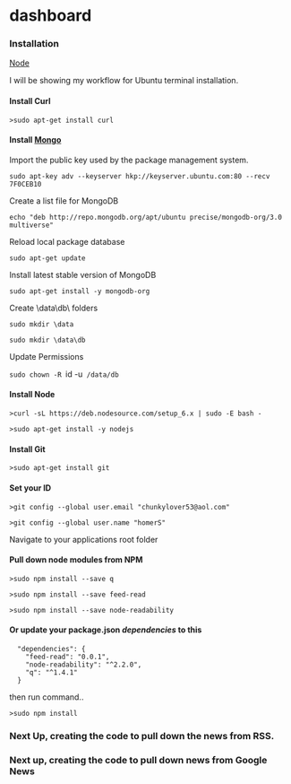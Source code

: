 # dashboard

### Installation

[Node](https://nodejs.org/en/download/package-manager/)

  I will be showing my workflow for Ubuntu terminal installation. 

#### Install Curl
`>sudo apt-get install curl`

#### Install [Mongo](https://docs.mongodb.com/v3.0/tutorial/install-mongodb-on-ubuntu/)

Import the public key used by the package management system.

`sudo apt-key adv --keyserver hkp://keyserver.ubuntu.com:80 --recv 7F0CEB10`

Create a list file for MongoDB

`echo "deb http://repo.mongodb.org/apt/ubuntu precise/mongodb-org/3.0 multiverse"`

Reload local package database

`sudo apt-get update`

Install latest stable version of MongoDB

`sudo apt-get install -y mongodb-org`

Create \data\db\ folders

`sudo mkdir \data`

`sudo mkdir \data\db`

Update Permissions

`sudo chown -R `id -u` /data/db`

#### Install Node
```
>curl -sL https://deb.nodesource.com/setup_6.x | sudo -E bash -

>sudo apt-get install -y nodejs
```

#### Install Git
`>sudo apt-get install git`

#### Set your ID
`>git config --global user.email "chunkylover53@aol.com"`

`>git config --global user.name "homerS"`
  
Navigate to your applications root folder
  
#### Pull down node modules from NPM
```
>sudo npm install --save q

>sudo npm install --save feed-read

>sudo npm install --save node-readability
```

#### Or update your package.json *dependencies* to this
```
  "dependencies": {
    "feed-read": "0.0.1",
    "node-readability": "^2.2.0",
    "q": "^1.4.1"
  }
```

then run command..

`>sudo npm install`

### Next Up, creating the code to pull down the news from RSS.

### Next up, creating the code to pull down news from Google News